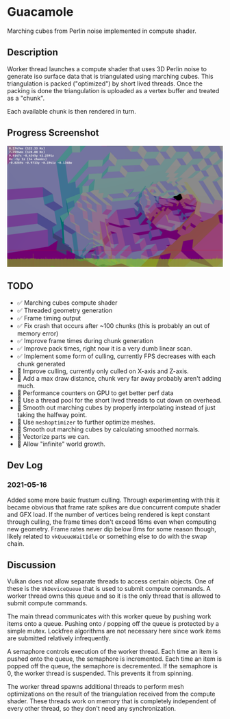 # Guacamole

Marching cubes from Perlin noise implemented in compute shader.

## Description

Worker thread launches a compute shader that uses 3D Perlin noise to generate iso surface data that is triangulated using marching cubes.
This triangulation is packed ("optimized") by short lived threads.
Once the packing is done the triangulation is uploaded as a vertex buffer and treated as a "chunk".

Each available chunk is then rendered in turn.

## Progress Screenshot
![](screenshot.png)

## TODO
- ✅ Marching cubes compute shader
- ✅ Threaded geometry generation
- ✅ Frame timing output
- ✅ Fix crash that occurs after ~100 chunks (this is probably an out of memory error)
- ✅ Improve frame times during chunk generation
- ✅ Improve pack times, right now it is a very dumb linear scan.
- ✅ Implement some form of culling, currently FPS decreases with each chunk generated
- 🔲 Improve culling, currently only culled on X-axis and Z-axis.
- 🔲 Add a max draw distance, chunk very far away probably aren't adding much.
- 🔲 Performance counters on GPU to get better perf data
- 🔲 Use a thread pool for the short lived threads to cut down on overhead.
- 🔲 Smooth out marching cubes by properly interpolating instead of just taking the halfway point.
- 🔲 Use `meshoptimizer` to further optimize meshes.
- 🔲 Smooth out marching cubes by calculating smoothed normals.
- 🔲 Vectorize parts we can.
- 🔲 Allow "infinite" world growth.

## Dev Log

### 2021-05-16
Added some more basic frustum culling.
Through experimenting with this it became obvious that frame rate spikes are due concurrent compute shader and GFX load.
If the number of vertices being rendered is kept constant through culling, the frame times don't exceed 16ms even when computing new geometry.
Frame rates never dip below 8ms for some reason though, likely related to `vkQueueWaitIdle` or something else to do with the swap chain.

## Discussion

Vulkan does not allow separate threads to access certain objects.
One of these is the `VkDeviceQueue` that is used to submit compute commands.
A worker thread owns this queue and so it is the only thread that is allowed to submit compute commands.

The main thread communicates with this worker queue by pushing work items onto a queue.
Pushing onto / popping off the queue is protected by a simple mutex.
Lockfree algorithms are not necessary here since work items are submitted relatively infrequently.

A semaphore controls execution of the worker thread.
Each time an item is pushed onto the queue, the semaphore is incremented.
Each time an item is popped off the queue, the semaphore is decremented.
If the semaphore is 0, the worker thread is suspended.
This prevents it from spinning.

The worker thread spawns additional threads to perform mesh optimizations on the result of the triangulation received from the compute shader.
These threads work on memory that is completely independent of every other thread, so they don't need any synchronization.
